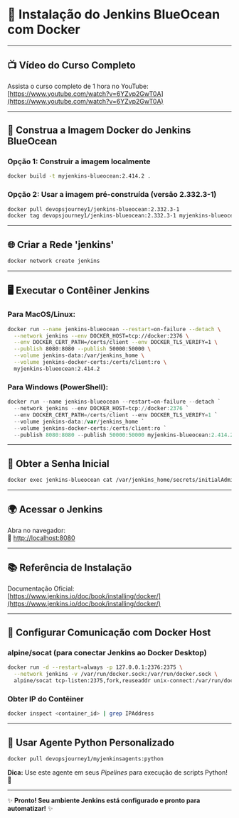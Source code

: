 # 🚀 **Instalação do Jenkins BlueOcean com Docker**

---

## 📺 **Vídeo do Curso Completo**
Assista o curso completo de 1 hora no YouTube:  
[https://www.youtube.com/watch?v=6YZvp2GwT0A](https://www.youtube.com/watch?v=6YZvp2GwT0A)

---

## 🐳 **Construa a Imagem Docker do Jenkins BlueOcean**

### Opção 1: Construir a imagem localmente
```bash
docker build -t myjenkins-blueocean:2.414.2 .
```

### Opção 2: Usar a imagem pré-construída (versão 2.332.3-1)
```bash
docker pull devopsjourney1/jenkins-blueocean:2.332.3-1
docker tag devopsjourney1/jenkins-blueocean:2.332.3-1 myjenkins-blueocean:2.332.3-1
```

---

## 🌐 **Criar a Rede 'jenkins'**
```bash
docker network create jenkins
```

---

## 🖥️ **Executar o Contêiner Jenkins**

### Para **MacOS/Linux**:
```bash
docker run --name jenkins-blueocean --restart=on-failure --detach \
  --network jenkins --env DOCKER_HOST=tcp://docker:2376 \
  --env DOCKER_CERT_PATH=/certs/client --env DOCKER_TLS_VERIFY=1 \
  --publish 8080:8080 --publish 50000:50000 \
  --volume jenkins-data:/var/jenkins_home \
  --volume jenkins-docker-certs:/certs/client:ro \
  myjenkins-blueocean:2.414.2
```

### Para **Windows** (PowerShell):
```powershell
docker run --name jenkins-blueocean --restart=on-failure --detach `
  --network jenkins --env DOCKER_HOST=tcp://docker:2376 `
  --env DOCKER_CERT_PATH=/certs/client --env DOCKER_TLS_VERIFY=1 `
  --volume jenkins-data:/var/jenkins_home `
  --volume jenkins-docker-certs:/certs/client:ro `
  --publish 8080:8080 --publish 50000:50000 myjenkins-blueocean:2.414.2
```

---

## 🔑 **Obter a Senha Inicial**
```bash
docker exec jenkins-blueocean cat /var/jenkins_home/secrets/initialAdminPassword
```

---

## 🌍 **Acessar o Jenkins**
Abra no navegador:  
🔗 [http://localhost:8080](http://localhost:8080)

---

## 📚 **Referência de Instalação**
Documentação Oficial:  
[https://www.jenkins.io/doc/book/installing/docker/](https://www.jenkins.io/doc/book/installing/docker/)

---

## 🔄 **Configurar Comunicação com Docker Host**

### **alpine/socat** (para conectar Jenkins ao Docker Desktop)
```bash
docker run -d --restart=always -p 127.0.0.1:2376:2375 \
  --network jenkins -v /var/run/docker.sock:/var/run/docker.sock \
  alpine/socat tcp-listen:2375,fork,reuseaddr unix-connect:/var/run/docker.sock
```

### Obter IP do Contêiner
```bash
docker inspect <container_id> | grep IPAddress
```

---

## 🐍 **Usar Agente Python Personalizado**
```bash
docker pull devopsjourney1/myjenkinsagents:python
```
**Dica:** Use este agente em seus *Pipelines* para execução de scripts Python! 🐍

---

✨ **Pronto! Seu ambiente Jenkins está configurado e pronto para automatizar!** ✨
